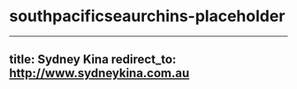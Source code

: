 ﻿# southpacificseaurchins-placeholder
---
title: Sydney Kina
redirect_to: http://www.sydneykina.com.au
---
